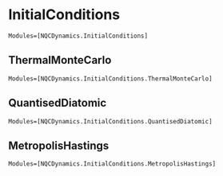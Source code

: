 
# InitialConditions

```@autodocs
Modules=[NQCDynamics.InitialConditions]
```

## ThermalMonteCarlo

```@autodocs
Modules=[NQCDynamics.InitialConditions.ThermalMonteCarlo]
```

## QuantisedDiatomic

```@autodocs
Modules=[NQCDynamics.InitialConditions.QuantisedDiatomic]
```

## MetropolisHastings

```@autodocs
Modules=[NQCDynamics.InitialConditions.MetropolisHastings]
```
